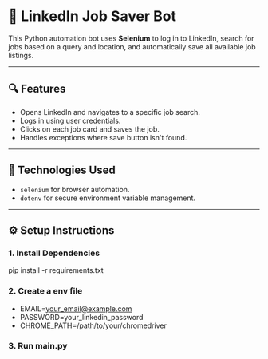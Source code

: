 # 💼 LinkedIn Job Saver Bot

This Python automation bot uses **Selenium** to log in to LinkedIn, search for jobs based on a query and location, and automatically save all available job listings.

---

## 🔍 Features

- Opens LinkedIn and navigates to a specific job search.
- Logs in using user credentials.
- Clicks on each job card and saves the job.
- Handles exceptions where save button isn't found.

---

## 🧰 Technologies Used

- `selenium` for browser automation.
- `dotenv` for secure environment variable management.

---

## ⚙️ Setup Instructions

### 1. Install Dependencies

pip install -r requirements.txt

### 2. Create a env file
- EMAIL=your_email@example.com
- PASSWORD=your_linkedin_password
- CHROME_PATH=/path/to/your/chromedriver

### 3. Run main.py
